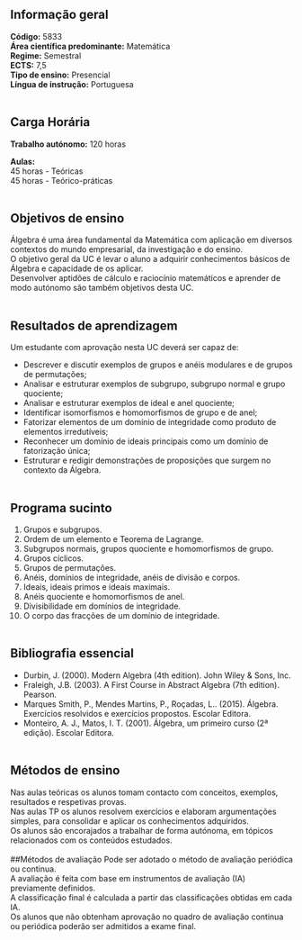 ## Informação geral
**Código:** 5833
<br>**Área científica predominante:** Matemática
<br>**Regime:** Semestral
<br>**ECTS:** 7,5
<br>**Tipo de ensino:** Presencial
<br>**Língua de instrução:** Portuguesa
<br><br>
## Carga Horária
**Trabalho autónomo:** 120  horas

**Aulas:** 
<br>45  horas  -  Teóricas
<br>45  horas  -  Teórico-práticas
<br><br>
## Objetivos de ensino
Álgebra é uma área fundamental da Matemática com aplicação em diversos contextos do mundo empresarial, da investigação e do ensino.
<br>O objetivo geral da UC é levar o aluno a adquirir conhecimentos básicos de Álgebra e capacidade de os aplicar.
<br>Desenvolver aptidões de cálculo e raciocínio matemáticos e aprender de modo autónomo são também objetivos desta UC.
<br><br>
## Resultados de aprendizagem
Um estudante com aprovação nesta UC deverá ser capaz de:
- Descrever e discutir exemplos de grupos e anéis modulares e de grupos de permutações;
- Analisar e estruturar exemplos de subgrupo, subgrupo normal e grupo quociente;
- Analisar e estruturar exemplos de ideal e anel quociente;
- Identificar isomorfismos e homomorfismos de grupo e de anel;
- Fatorizar elementos de um domínio de integridade como produto de elementos irredutíveis;
- Reconhecer um domínio de ideais principais como um domínio de fatorização única;
- Estruturar e redigir demonstrações de proposições que surgem no contexto da Álgebra.
<br><br>
## Programa sucinto
1. Grupos e subgrupos.
2. Ordem de um elemento e Teorema de Lagrange.
3. Subgrupos normais, grupos quociente e homomorfismos de grupo.
4. Grupos cíclicos.
5. Grupos de permutações.
6. Anéis, domínios de integridade, anéis de divisão e corpos.
7. Ideais, ideais primos e ideais maximais.
8. Anéis quociente e homomorfismos de anel.
9. Divisibilidade em domínios de integridade.
10. O corpo das fracções de um domínio de integridade.
<br><br>
## Bibliografia essencial
* Durbin, J. (2000). Modern Algebra (4th edition). John Wiley & Sons, Inc.
* Fraleigh, J.B. (2003). A First Course in Abstract Algebra (7th edition). Pearson.
* Marques Smith, P., Mendes Martins, P., Roçadas, L.. (2015). Álgebra. Exercícios resolvidos e exercícios propostos. Escolar Editora.
* Monteiro, A. J., Matos, I. T. (2001). Álgebra, um primeiro curso (2ª edição). Escolar Editora.
<br><br>
## Métodos de ensino
Nas aulas teóricas os alunos tomam contacto com conceitos, exemplos, resultados e respetivas provas.
<br>Nas aulas TP os alunos resolvem exercícios e elaboram argumentações simples, para consolidar e aplicar os conhecimentos adquiridos.
<br>Os alunos são encorajados a trabalhar de forma autónoma, em tópicos relacionados com os conteúdos estudados.
<br><br>
##Métodos de avaliação
Pode ser adotado o método de avaliação periódica ou continua.
<br>A avaliação é feita com base em instrumentos de avaliação (IA) previamente definidos.
<br>A classificação final é calculada a partir das classificações obtidas em cada IA.
<br>Os alunos que não obtenham aprovação no quadro de avaliação continua ou periódica poderão ser admitidos a exame final.
